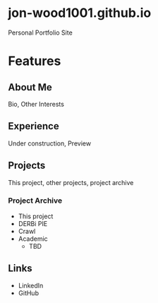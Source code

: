 # jon-wood1001.github.io
Personal Portfolio Site
# Features
## About Me
Bio, Other Interests
## Experience
Under construction, Preview
## Projects
This project, other projects, project archive
### Project Archive
- This project
- DERBi PIE
- Crawl
- Academic
    - TBD
## Links
* LinkedIn
* GitHub